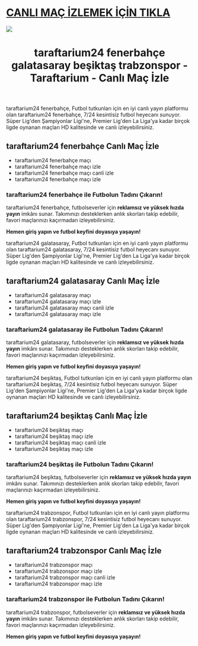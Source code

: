 # <a href="https://workersgirisamp-loyefnbyf4-workers-dev.cdn.ampproject.org/c/s/workersgirisamp.loyefnbyf4.workers.dev/">CANLI MAÇ İZLEMEK İÇİN TIKLA</a>

<a href="https://workersgirisamp-loyefnbyf4-workers-dev.cdn.ampproject.org/c/s/workersgirisamp.loyefnbyf4.workers.dev/"><img src="https://media2.giphy.com/media/v1.Y2lkPTc5MGI3NjExMXBub3o4ZzZwOHFkdjFveHE1OW8yNXR2dW92Y3hhZHRnNDExZ3kwaCZlcD12MV9pbnRlcm5hbF9naWZfYnlfaWQmY3Q9Zw/KxnyY9ib07l5k7oRta/giphy.gif"></a>

<!DOCTYPE html>
<html lang="tr">
<head>
    <meta charset="UTF-8">
    <meta name="viewport" content="width=device-width, initial-scale=1.0">
    <meta name="title" content="taraftarium24 galatasaray alanyaspor - Taraftarium - Canlı Maç İzle">
    <meta name="description" content="taraftarium24 galatasaray alanyaspor, canlı spor yayınları sunan bir web sitesidir. Bu platform, sporseverlere futbol maçları başta olmak üzere geniş bir spor içeriği sunmaktadır">
    <meta name="keywords" content="taraftarium24 galatasaray alanyaspor, canlı maç izle, futbol izle, HD maç yayını, kesintisiz maç">
    <meta name="robots" content="index, follow">
</head>
<body>
    <header>
        <h1>taraftarium24 fenerbahçe galatasaray beşiktaş trabzonspor - Taraftarium - Canlı Maç İzle</h1>
    </header>
    <main>
      <section>
        <p>taraftarium24 fenerbahçe, Futbol tutkunları için en iyi canlı yayın platformu olan taraftarium24 fenerbahçe, 7/24 kesintisiz futbol heyecanı sunuyor. Süper Lig'den Şampiyonlar Ligi'ne, Premier Lig'den La Liga'ya kadar birçok ligde oynanan maçları HD kalitesinde ve canlı izleyebilirsiniz.</p>
      </section>
        <section>
            <h2>taraftarium24 fenerbahçe Canlı Maç İzle</h2>
            <ul>
                <li>taraftarium24 fenerbahçe maçı</li>
                <li>taraftarium24 fenerbahçe maçı izle</li>
                <li>taraftarium24 fenerbahçe maçı canli izle</li>
                <li>taraftarium24 fenerbahçe maçı izle</li>
            </ul>
        </section>
        <section>
            <h3>taraftarium24 fenerbahçe ile Futbolun Tadını Çıkarın!</h3>
            <p>taraftarium24 fenerbahçe, futbolseverler için <strong>reklamsız ve yüksek hızda yayın</strong> imkânı sunar. Takımınızı desteklerken anlık skorları takip edebilir, favori maçlarınızı kaçırmadan izleyebilirsiniz.</p>
            <p><strong>Hemen giriş yapın ve futbol keyfini doyasıya yaşayın!</strong></p>
        </section>
      <section>
        <p>taraftarium24 galatasaray, Futbol tutkunları için en iyi canlı yayın platformu olan taraftarium24 galatasaray, 7/24 kesintisiz futbol heyecanı sunuyor. Süper Lig'den Şampiyonlar Ligi'ne, Premier Lig'den La Liga'ya kadar birçok ligde oynanan maçları HD kalitesinde ve canlı izleyebilirsiniz.</p>
      </section>
        <section>
            <h2>taraftarium24 galatasaray Canlı Maç İzle</h2>
            <ul>
                <li>taraftarium24 galatasaray maçı</li>
                <li>taraftarium24 galatasaray maçı izle</li>
                <li>taraftarium24 galatasaray maçı canli izle</li>
                <li>taraftarium24 galatasaray maçı izle</li>
            </ul>
        </section>
        <section>
            <h3>taraftarium24 galatasaray ile Futbolun Tadını Çıkarın!</h3>
            <p>taraftarium24 galatasaray, futbolseverler için <strong>reklamsız ve yüksek hızda yayın</strong> imkânı sunar. Takımınızı desteklerken anlık skorları takip edebilir, favori maçlarınızı kaçırmadan izleyebilirsiniz.</p>
            <p><strong>Hemen giriş yapın ve futbol keyfini doyasıya yaşayın!</strong></p>
        </section>
      <section>
        <p>taraftarium24 beşiktaş, Futbol tutkunları için en iyi canlı yayın platformu olan taraftarium24 beşiktaş, 7/24 kesintisiz futbol heyecanı sunuyor. Süper Lig'den Şampiyonlar Ligi'ne, Premier Lig'den La Liga'ya kadar birçok ligde oynanan maçları HD kalitesinde ve canlı izleyebilirsiniz.</p>
      </section>
        <section>
            <h2>taraftarium24 beşiktaş Canlı Maç İzle</h2>
            <ul>
                <li>taraftarium24 beşiktaş maçı</li>
                <li>taraftarium24 beşiktaş maçı izle</li>
                <li>taraftarium24 beşiktaş maçı canli izle</li>
                <li>taraftarium24 beşiktaş maçı izle</li>
            </ul>
        </section>
        <section>
            <h3>taraftarium24 beşiktaş ile Futbolun Tadını Çıkarın!</h3>
            <p>taraftarium24 beşiktaş, futbolseverler için <strong>reklamsız ve yüksek hızda yayın</strong> imkânı sunar. Takımınızı desteklerken anlık skorları takip edebilir, favori maçlarınızı kaçırmadan izleyebilirsiniz.</p>
            <p><strong>Hemen giriş yapın ve futbol keyfini doyasıya yaşayın!</strong></p>
        </section>
      <section>
        <p>taraftarium24 trabzonspor, Futbol tutkunları için en iyi canlı yayın platformu olan taraftarium24 trabzonspor, 7/24 kesintisiz futbol heyecanı sunuyor. Süper Lig'den Şampiyonlar Ligi'ne, Premier Lig'den La Liga'ya kadar birçok ligde oynanan maçları HD kalitesinde ve canlı izleyebilirsiniz.</p>
      </section>
        <section>
            <h2>taraftarium24 trabzonspor Canlı Maç İzle</h2>
            <ul>
                <li>taraftarium24 trabzonspor maçı</li>
                <li>taraftarium24 trabzonspor maçı izle</li>
                <li>taraftarium24 trabzonspor maçı canli izle</li>
                <li>taraftarium24 trabzonspor maçı izle</li>
            </ul>
        </section>
        <section>
            <h3>taraftarium24 trabzonspor ile Futbolun Tadını Çıkarın!</h3>
            <p>taraftarium24 trabzonspor, futbolseverler için <strong>reklamsız ve yüksek hızda yayın</strong> imkânı sunar. Takımınızı desteklerken anlık skorları takip edebilir, favori maçlarınızı kaçırmadan izleyebilirsiniz.</p>
            <p><strong>Hemen giriş yapın ve futbol keyfini doyasıya yaşayın!</strong></p>
        </section>
    </main>
</body>
</html>
